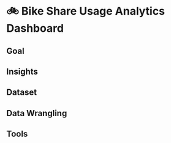 # 🚲 Bike Share Usage Analytics Dashboard

## Goal 

## Insights

## Dataset

## Data Wrangling

## Tools

